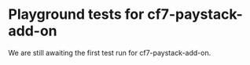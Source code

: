 # Playground tests for cf7-paystack-add-on
We are still awaiting the first test run for cf7-paystack-add-on.
